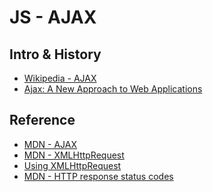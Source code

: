 JS - AJAX
=============

Intro & History
-----------------

- [Wikipedia - AJAX](https://en.wikipedia.org/wiki/Ajax_(programming))
- [Ajax: A New Approach to Web Applications](http://adaptivepath.org/ideas/ajax-new-approach-web-applications/)

Reference
----------

- [MDN - AJAX](https://developer.mozilla.org/en-US/docs/AJAX)
- [MDN - XMLHttpRequest](https://developer.mozilla.org/en-US/docs/Web/API/XMLHttpRequest)
- [Using XMLHttpRequest](https://developer.mozilla.org/en-US/docs/Web/API/XMLHttpRequest/Using_XMLHttpRequest)
- [MDN - HTTP response status codes](https://developer.mozilla.org/en-US/docs/Web/HTTP/Status)
